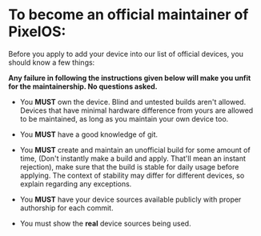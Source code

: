 # To become an official maintainer of PixelOS:

Before you apply to add your device into our list of official devices, you should know a few things:

**Any failure in following the instructions given below will make you unfit for the maintainership. No questions asked.**

- You **MUST** own the device. Blind and untested builds aren't allowed. Devices that have minimal hardware difference from yours are allowed to be maintained, as long as you maintain your own device too.

- You **MUST** have a good knowledge of git.

- You **MUST** create and maintain an unofficial build for some amount of time, (Don't instantly make a build and apply. That'll mean an instant rejection), make sure that the build is stable for daily usage before applying. The context of stability may differ for different devices, so explain regarding any exceptions.

- You **MUST** have your device sources available publicly with proper authorship for each commit.

- You must show the **real** device sources being used.
